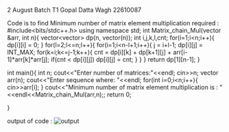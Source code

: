 2 August
Batch T1
Gopal Datta Wagh
22610087

Code is to find Minimum number of matrix element multiplication required :
#include<bits/stdc++.h>
using namespace std;
int Matrix_chain_Mul(vector<int> &arr, int n){
    vector<vector<int>> dp(n, vector<int>(n));
    int i,j,k,l,cnt;
    for(i=1;i<n;i++){
        dp[i][i] = 0;
    }
    for(l=2;l<=n;l++){
        for(i=1;i<n-l+1;i++){
            j = i+l-1;
            dp[i][j] = INT_MAX;
            for(k=i;k<=j-1;k++){
                cnt = dp[i][k] + dp[k+1][j] + arr[i-1]*arr[k]*arr[j];
                if(cnt < dp[i][j])  dp[i][j] = cnt;
            }
        }
    }
    return dp[1][n-1];
}



int main(){
    int n;
    cout<<"Enter number of matrices:"<<endl;
    cin>>n;
    vector<int> arr(n);
    cout<<"Enter sequence where: "<<endl;
    for(int i=0;i<n;i++){
        cin>>arr[i];
    }
    cout<<"Minimum number of matrix element multiplication is : "<<endl<<Matrix_chain_Mul(arr,n);;
    return 0;

}

output of code :
![output](https://github.com/user-attachments/assets/aa185a71-ef22-4aed-a1c5-f6dd2211eb07)
